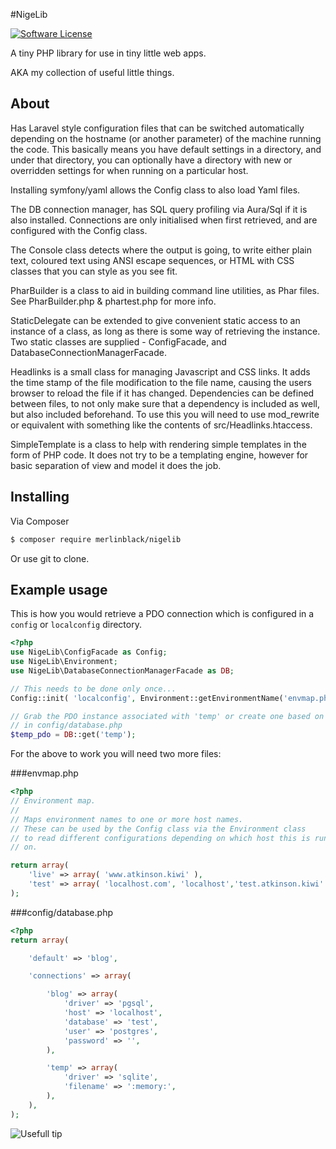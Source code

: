 #NigeLib

[![Software License](https://img.shields.io/badge/license-MIT-brightgreen.svg?style=flat-square)](LICENSE.md)

A tiny PHP library for use in tiny little web apps.

AKA my collection of useful little things.

## About

Has Laravel style configuration files that can be switched automatically
depending on the hostname (or another parameter) of the machine running the code.
This basically means you have default settings in a directory, and under that
directory, you can optionally have a directory with new or overridden settings for
when running on a particular host.

Installing symfony/yaml allows the Config class to also load Yaml files.

The DB connection manager, has SQL query profiling via Aura/Sql if it is
also installed. Connections are only initialised when first retrieved, and
are configured with the Config class.

The Console class detects where the output is going, to write either
plain text, coloured text using ANSI escape sequences, or HTML with CSS classes that
you can style as you see fit.

PharBuilder is a class to aid in building command line utilities, as Phar files.
See PharBuilder.php & phartest.php for more info.

StaticDelegate can be extended to give convenient static access to an instance of 
a class, as long as there is some way of retrieving the instance. Two static classes
are supplied - ConfigFacade, and DatabaseConnectionManagerFacade.

Headlinks is a small class for managing Javascript and CSS links. It adds the
time stamp of the file modification to the file name, causing the users browser
to reload the file if it has changed. Dependencies can be defined between files,
to not only make sure that a dependency is included as well, but also included
beforehand. To use this you will need to use mod_rewrite or equivalent with
something like the contents of src/Headlinks.htaccess.

SimpleTemplate is a class to help with rendering simple templates in the form of
PHP code. It does not try to be a templating engine, however for basic separation
of view and model it does the job.

## Installing

Via Composer

``` bash
$ composer require merlinblack/nigelib
```

Or use git to clone.

## Example usage

This is how you would retrieve a PDO connection which is configured in a `config` or `localconfig` directory.

``` php
<?php
use NigeLib\ConfigFacade as Config;
use NigeLib\Environment;
use NigeLib\DatabaseConnectionManagerFacade as DB;

// This needs to be done only once...
Config::init( 'localconfig', Environment::getEnvironmentName('envmap.php'), 'config' );

// Grab the PDO instance associated with 'temp' or create one based on the info
// in config/database.php
$temp_pdo = DB::get('temp');

```

For the above to work you will need two more files:

###envmap.php

``` php
<?php
// Environment map.
//
// Maps environment names to one or more host names.
// These can be used by the Config class via the Environment class
// to read different configurations depending on which host this is running
// on.

return array(
    'live' => array( 'www.atkinson.kiwi' ),
    'test' => array( 'localhost.com', 'localhost','test.atkinson.kiwi' ),
);
```

###config/database.php

``` php
<?php
return array(

    'default' => 'blog',

    'connections' => array(

        'blog' => array(
            'driver' => 'pgsql',
            'host' => 'localhost',
            'database' => 'test',
            'user' => 'postgres',
            'password' => '',
        ),

        'temp' => array(
            'driver' => 'sqlite',
            'filename' => ':memory:',
        ),
    ),
);
```

![Usefull tip](https://www.dropbox.com/s/j32yus81dejmx8n/ForumBar-Unicorn.png?dl=0)
